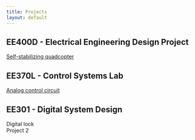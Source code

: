 ```yaml
---
title: Projects
layout: default
---
```


## EE400D - Electrical Engineering Design Project ##
<a href="/projects/quadcopter">Self-stabilizing quadcopter</a>

## EE370L - Control Systems Lab ##
<a href="/projects/controlsystemslab">Analog control circuit</a>

## EE301 - Digital System Design ##
Digital lock  
Project 2
